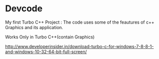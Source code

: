 # Devcode
My first Turbo C++ Project :
The code  uses some of the feautures of c++ Graphics and its application.

Works Only in Turbo C++(contain Graphics)

http://www.developerinsider.in/download-turbo-c-for-windows-7-8-8-1-and-windows-10-32-64-bit-full-screen/
